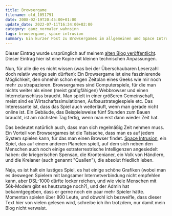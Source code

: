 ```yaml
---
title: Browsergame
filename: old_1051791
date: 2008-02-19T20:45:00+01:00
update_date: 2022-07-11T16:34:00+02:00
category: ganz_normaler_wahnsinn
tags: browsergame, space intrusion
summary: Ein kurzer Post zu Browsergames im allgemeinen und Space Intrusion im Besonderen
---
```

Dieser Eintrag wurde ursprünglich auf meinem [alten Blog veröffentlicht](https://stu.blogger.de/stories/1051791/). Dieser Eintrag hier ist eine Kopie mit kleinen technischen Anpassungen.

Nun, für alle die es nicht wissen (was bei der Überschaubaren Leserzahl doch relativ wenige sein dürften): Ein Browsergame ist eine faszinierende Möglichkeit, den ohnehin schon engen Zeitplan eines Geeks wie mir noch mehr zu strapazieren. Browsergames sind Computerspiele, für die man nichts weiter als einen (meist grafigfähigen) Webbrowser und einen Internetanschluss braucht. Man spielt in einer größeren Gemeinschaft, meist sind es Wirtschaftssimulationen, Aufbaustrategiespiele etc. Das Interessante ist, dass das Spiel auch weiterläuft, wenn man gerade nicht online ist. Ein Gebäude, das Beispielsweise fünf Stunden zum Bauen braucht, ist am nächsten Tag fertig, wenn man erst dann wieder Zeit hat.

Das bedeutet natürlich auch, dass man sich regelmäßig Zeit nehmen muss. Ein Vorteil von Browsergames ist die Tatsache, dass man es auf jedem System spielen kann, für das man einen Browser findet. [Space Intrusion](https://www.space-intrusion.de), ein Spiel, das auf einem anderen Planeten spielt, auf dem sich neben den Menschen auch noch einige extraterrestrische Intelligenzen angesiedelt haben: die kriegerischen Spensan, die Krontenianer, ein Volk von Händlern, und die Krelaner (auch genannt "Quallen"), die absolut friedlich leben.

Naja, es ist halt ein lustiges Spiel, es hat einige schöne Grafiken (wobei man es deswegen Spielern mit langsamer Internetverbindung nicht empfehlen kann, aber DSL-1000 dürfte locker reichen, und wie viele Menschen mit 56k-Modem gibt es heutzutage noch?), und der Admin hat bekanntgegeben, dass er  gerne noch ein paar mehr Spieler hätte. Momentan spielen über 800 Leute, und obwohl ich bezweifle, dass dieser Text hier von vielen gelesen wird, schreibe ich ihn trotzdem, nur damit mein Blog nicht verwaist.
